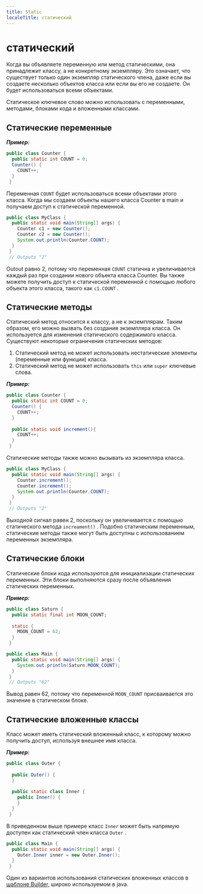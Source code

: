 ```yaml
---
title: Static
localeTitle: статический
---
```

# статический

Когда вы объявляете переменную или метод статическими, она принадлежит классу, а не конкретному экземпляру. Это означает, что существует только один экземпляр статического члена, даже если вы создаете несколько объектов класса или если вы его не создаете. Он будет использоваться всеми объектами.

Статическое ключевое слово можно использовать с переменными, методами, блоками кода и вложенными классами.

## Статические переменные

**_Пример:_**

```java
public class Counter { 
  public static int COUNT = 0; 
  Counter() { 
    COUNT++; 
  } 
 } 
```

Переменная `COUNT` будет использоваться всеми объектами этого класса. Когда мы создаем объекты нашего класса Counter в main и получаем доступ к статической переменной.

```java
public class MyClass { 
  public static void main(String[] args) { 
    Counter c1 = new Counter(); 
    Counter c2 = new Counter(); 
    System.out.println(Counter.COUNT); 
  } 
 } 
 // Outputs "2" 
```

Outout равно 2, потому что переменная `COUNT` статична и увеличивается каждый раз при создании нового объекта класса Counter. Вы также можете получить доступ к статической переменной с помощью любого объекта этого класса, такого как `c1.COUNT` .

## Статические методы

Статический метод относится к классу, а не к экземплярам. Таким образом, его можно вызвать без создания экземпляра класса. Он используется для изменения статического содержимого класса. Существуют некоторые ограничения статических методов:

1.  Статический метод не может использовать нестатические элементы (переменные или функции) класса.
2.  Статический метод не может использовать `this` или `super` ключевые слова.

**_Пример:_**

```java
public class Counter { 
  public static int COUNT = 0; 
  Counter() { 
    COUNT++; 
  } 
 
  public static void increment(){ 
    COUNT++; 
  } 
 } 
```

Статические методы также можно вызывать из экземпляра класса.

```java
public class MyClass { 
  public static void main(String[] args) { 
    Counter.increment(); 
    Counter.increment(); 
    System.out.println(Counter.COUNT); 
  } 
 } 
 // Outputs "2" 
```

Выходной сигнал равен 2, поскольку он увеличивается с помощью статического метода `increament()` . Подобно статическим переменным, статические методы также могут быть доступны с использованием переменных экземпляра.

## Статические блоки

Статические блоки кода используются для инициализации статических переменных. Эти блоки выполняются сразу после объявления статических переменных.

**_Пример:_**

```java
public class Saturn { 
  public static final int MOON_COUNT; 
 
  static { 
    MOON_COUNT = 62; 
  } 
 } 
```

```java
public class Main { 
  public static void main(String[] args) { 
    System.out.println(Saturn.MOON_COUNT); 
  } 
 } 
 // Outputs "62" 
```

Вывод равен 62, потому что переменной `MOON_COUNT` присваивается это значение в статическом блоке.

## Статические вложенные классы

Класс может иметь статический вложенный класс, к которому можно получить доступ, используя внешнее имя класса.

**_Пример:_**

```java
public class Outer { 
 
  public Outer() { 
  } 
 
  public static class Inner { 
    public Inner() { 
    } 
  } 
 } 
```

В приведенном выше примере класс `Inner` может быть напрямую доступен как статический член класса `Outer` .

```java
public class Main { 
  public static void main(String[] args) { 
    Outer.Inner inner = new Outer.Inner(); 
  } 
 } 
```

Один из вариантов использования статических вложенных классов в [шаблоне Builder,](https://en.wikipedia.org/wiki/Builder_pattern#Java) широко используемом в java.